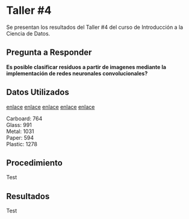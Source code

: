 # Taller #4
Se presentan los resultados del Taller #4 del curso de Introducción a la Ciencia de Datos.

## Pregunta a Responder
**Es posible clasificar residuos a partir de imagenes mediante la implementación de redes neuronales convolucionales?**

## Datos Utilizados
[enlace](https://www.kaggle.com/datasets/roy2004/unsortedwaste)
[enlace](https://www.kaggle.com/datasets/techsash/waste-classification-data)
[enlace](https://www.kaggle.com/datasets/hseyinsaidkoca/recyclable-solid-waste-dataset-on-5-background-co)
[enlace](https://www.kaggle.com/datasets/ionutandreivaduva/garbage-classification)
[enlace](https://www.kaggle.com/datasets/sanjadrag24/recyclable-waste-images)

Carboard: 764<br>
Glass: 991<br>
Metal: 1031<br>
Paper: 594<br>
Plastic: 1278

## Procedimiento

Test

## Resultados
Test
